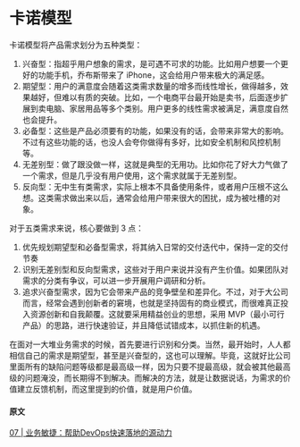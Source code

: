 # 卡诺模型

卡诺模型将产品需求划分为五种类型：
1. 兴奋型：指超乎用户想象的需求，是可遇不可求的功能。比如用户想要一个更好的功能手机，乔布斯带来了 iPhone，这会给用户带来极大的满足感。
2. 期望型：用户的满意度会随着这类需求数量的增多而线性增长，做得越多，效果越好，但难以有质的突破。比如，一个电商平台最开始是卖书，后面逐步扩展到卖电脑、家居用品等多个类别。用户更多的线性需求被满足，满意度自然也会提升。
3. 必备型：这些是产品必须要有的功能，如果没有的话，会带来非常大的影响。不过有这些功能的话，也没人会夸你做得有多好，比如安全机制和风控机制等。
4. 无差别型：做了跟没做一样，这就是典型的无用功。比如你花了好大力气做了一个需求，但是几乎没有用户使用，这个需求就属于无差别型。
5. 反向型：无中生有类需求，实际上根本不具备使用条件，或者用户压根不这么想。这类需求做出来以后，通常会给用户带来很大的困扰，成为被吐槽的对象。
   
对于五类需求来说，核心要做到 3 点：
1. 优先规划期望型和必备型需求，将其纳入日常的交付迭代中，保持一定的交付节奏
2. 识别无差别型和反向型需求，这些对于用户来说并没有产生价值。如果团队对需求的分类有争议，可以进一步开展用户调研和分析。
3. 追求兴奋型需求，因为它会带来产品的竞争壁垒和差异化。不过，对于大公司而言，经常会遇到创新者的窘境，也就是坚持固有的商业模式，而很难真正投入资源创新和自我颠覆。这就要采用精益创业的思想，采用 MVP（最小可行产品）的思路，进行快速验证，并且降低试错成本，以抓住新的机遇。

在面对一大堆业务需求的时候，首先要进行识别和分类。当然，最开始时，人人都相信自己的需求是期望型，甚至是兴奋型的，这也可以理解。毕竟，这就好比公司里面所有的缺陷问题等级都是最高级一样，因为只要不提最高级，就会被其他最高级的问题淹没，而长期得不到解决。而解决的方法，就是让数据说话，为需求的价值建立反馈机制，而这里提到的价值，就是用户价值。

#### 原文
[07 | 业务敏捷：帮助DevOps快速落地的源动力](https://time.geekbang.org/column/article/155791)
